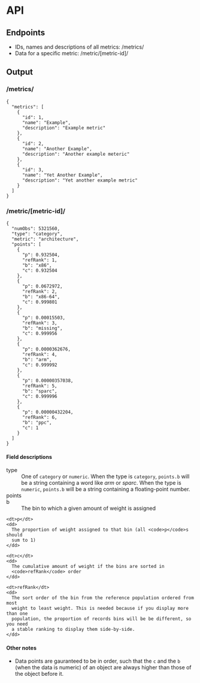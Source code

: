 # API

## Endpoints

* IDs, names and descriptions of all metrics: /metrics/
* Data for a specific metric: /metric/[metric-id]/

## Output

### /metrics/

```
{
  "metrics": [
    {
      "id": 1,
      "name": "Example",
      "description": "Example metric"
    },
    {
      "id": 2,
      "name": "Another Example",
      "description": "Another example meteric"
    },
    {
      "id": 3,
      "name": "Yet Another Example",
      "description": "Yet another example metric"
    }
  ]
}
```

### /metric/[metric-id]/

```
{
  "numObs": 5321560,
  "type": "category",
  "metric": "architecture",
  "points": [
    {
      "p": 0.932504,
      "refRank": 1,
      "b": "x86",
      "c": 0.932504
    },
    {
      "p": 0.0672972,
      "refRank": 2,
      "b": "x86-64",
      "c": 0.999801
    },
    {
      "p": 0.00015503,
      "refRank": 3,
      "b": "missing",
      "c": 0.999956
    },
    {
      "p": 0.0000362676,
      "refRank": 4,
      "b": "arm",
      "c": 0.999992
    },
    {
      "p": 0.00000357038,
      "refRank": 5,
      "b": "sparc",
      "c": 0.999996
    },
    {
      "p": 0.00000432204,
      "refRank": 6,
      "b": "ppc",
      "c": 1
    }
  ]
}
```

#### Field descriptions

<dl>
  <dt>type</dt>
  <dd>
    One of <code>category</code> or <code>numeric</code>. When the type is
    <code>category</code>, <code>points.b</code> will be a string containing a
    word like <i>arm</i> or <i>sparc</i>. When the type is <code>numeric</code>,
    <code>points.b</code> will be a string containing a floating-point number.
  </dd>


  <dt>points</dt>
  <dd>
    <dt>b</dt>
    <dd>
      The bin to which a given amount of weight is assigned
    </dd>

    <dt>p</dt>
    <dd>
      The proportion of weight assigned to that bin (all <code>p</code>s should
      sum to 1)
    </dd>

    <dt>c</dt>
    <dd>
      The cumulative amount of weight if the bins are sorted in
      <code>refRank</code> order
    </dd>

    <dt>refRank</dt>
    <dd>
      The sort order of the bin from the reference population ordered from most
      weight to least weight. This is needed because if you display more than one
      population, the proportion of records bins will be be different, so you need
      a stable ranking to display them side-by-side.
    </dd>
  </dd>
</dl>

#### Other notes

* Data points are gauranteed to be in order, such that the `c` and the `b` (when
  the data is numeric) of an object are always higher than those of the object
  before it.
